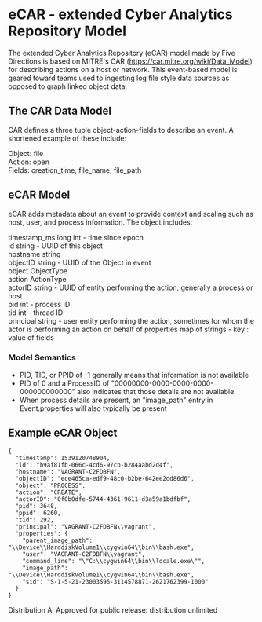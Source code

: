 # eCAR - extended Cyber Analytics Repository Model

The extended Cyber Analytics Repository (eCAR) model made by Five Directions is based on MITRE's CAR (https://car.mitre.org/wiki/Data_Model) for describing actions on a host or network. This event-based model is geared toward teams used to ingesting log file style data sources as opposed to graph linked object data.

## The CAR Data Model

CAR defines a three tuple object-action-fields to describe an event. A shortened example of these include:  

Object: file  
Action: open   
Fields: creation_time, file_name, file_path  

## eCAR Model

eCAR adds metadata about an event to provide context and scaling such as host, user, and process information. The object includes:  

timestamp_ms	long int - time since epoch  
id	string - UUID of this object  
hostname	string  
objectID string - UUID of the Object in event  
object	ObjectType   
action	ActionType   
actorID	string - UUID of entity performing the action, generally a process or host  
pid	int - process ID  
tid	int - thread ID  
principal	string - user entity performing the action, sometimes for whom the actor is performing an action on behalf of 
properties	map of strings - key : value of fields  

### Model Semantics

* PID, TID, or PPID of -1 generally means that information is not available  
* PID of 0 and a ProcessID of "00000000-0000-0000-0000-000000000000" also indicates that those details are not available
* When process details are present, an "image_path" entry in Event.properties will also typically be present  

## Example eCAR Object
```
{
  "timestamp": 1539120748904,
  "id": "b9af81fb-066c-4cd6-97cb-b284aabd2d4f",
  "hostname": "VAGRANT-C2FDBFN",
  "objectID": "ece465ca-edf9-48c0-b2be-642ee2dd86d6",
  "object": "PROCESS",
  "action": "CREATE",
  "actorID": "0f0b0dfe-5744-4361-9611-d3a59a1bdfbf",
  "pid": 3648,
  "ppid": 6260,
  "tid": 292,
  "principal": "VAGRANT-C2FDBFN\\vagrant",
  "properties": {
    "parent_image_path": "\\Device\\HarddiskVolume1\\cygwin64\\bin\\bash.exe",
    "user": "VAGRANT-C2FDBFN\\vagrant",
    "command_line": "\"C:\\cygwin64\\bin\\locale.exe\"",
    "image_path": "\\Device\\HarddiskVolume1\\cygwin64\\bin\\bash.exe",
    "sid": "S-1-5-21-23003595-3114578871-2621762399-1000"
  }
}
```


Distribution A: Approved for public release: distribution unlimited
